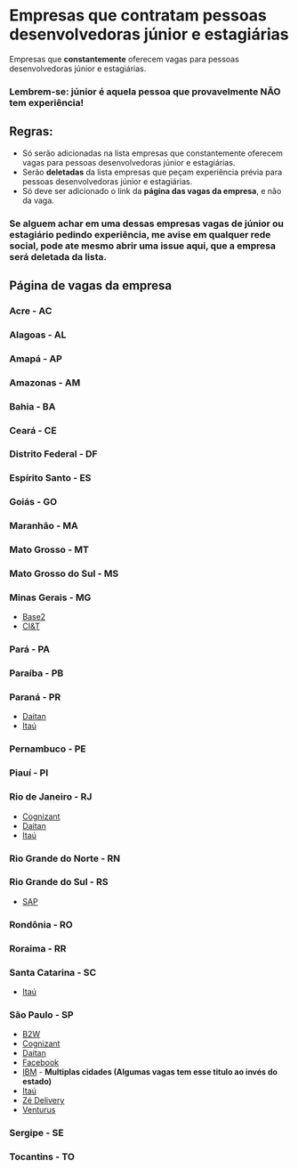 # Empresas que contratam pessoas desenvolvedoras júnior e estagiárias

Empresas que **constantemente** oferecem vagas para pessoas desenvolvedoras júnior e estagiárias.

### Lembrem-se: júnior é aquela pessoa que provavelmente NÃO tem experiência!

## Regras:

-   Só serão adicionadas na lista empresas que constantemente oferecem vagas para pessoas desenvolvedoras júnior e estagiárias.
-   Serão **deletadas** da lista empresas que peçam experiência prévia para pessoas desenvolvedoras júnior e estagiárias.
-   Só deve ser adicionado o link da **página das vagas da empresa**, e não da vaga.

### Se alguem achar em uma dessas empresas vagas de júnior ou estagiário pedindo experiência, me avise em qualquer rede social, pode ate mesmo abrir uma issue aqui, que a empresa será deletada da lista.

## Página de vagas da empresa

### Acre - AC

### Alagoas - AL

### Amapá - AP

### Amazonas - AM

### Bahia - BA

### Ceará - CE

### Distrito Federal - DF

### Espírito Santo - ES

### Goiás - GO

### Maranhão - MA

### Mato Grosso - MT

### Mato Grosso do Sul - MS

### Minas Gerais - MG

-   [Base2](https://jobs.solides.com/base2)
-   [CI&T](https://br.ciandt.com/carreiras/programa-de-estagio-next-gen)

### Pará - PA

### Paraíba - PB

### Paraná - PR

-   [Daitan](https://careers-br.daitan.com/pt/vagas/)
-   [Itaú](https://trabalheconosco.vagas.com.br/itauunibanco/oportunidades)

### Pernambuco - PE

### Piauí - PI

### Rio de Janeiro - RJ

-   [Cognizant](https://careers.cognizant.com/br/pt)
-   [Daitan](https://careers-br.daitan.com/pt/vagas/)
-   [Itaú](https://trabalheconosco.vagas.com.br/itauunibanco/oportunidades)

### Rio Grande do Norte - RN

### Rio Grande do Sul - RS

-   [SAP](https://www.sap.com/brazil/about/careers.html)

### Rondônia - RO

### Roraima - RR

### Santa Catarina - SC

-   [Itaú](https://trabalheconosco.vagas.com.br/itauunibanco/oportunidades)

### São Paulo - SP

-   [B2W](https://carreiras.b2w.io/)
-   [Cognizant](https://careers.cognizant.com/br/pt)
-   [Daitan](https://careers-br.daitan.com/pt/vagas/)
-   [Facebook](https://fbestagio2021.splashthat.com/)
-   [IBM](https://www.ibm.com/br-pt/employment/entrylevel/) - **Multiplas cidades (Algumas vagas tem esse titulo ao invés do estado)**
-   [Itaú](https://trabalheconosco.vagas.com.br/itauunibanco/oportunidades)
-   [Zé Delivery](https://zedelivery.gupy.io/)
-   [Venturus](https://jobs.kenoby.com/venturus/)

### Sergipe - SE

### Tocantins - TO
